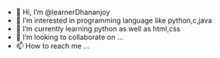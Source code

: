 - 👋 Hi, I’m @learnerDhananjoy
- 👀 I’m interested in programming language like python,c,java
- 🌱 I’m currently learning python as well as html,css
- 💞️ I’m looking to collaborate on ...
- 📫 How to reach me ...

<!---
learnerDhananjoy/learnerDhananjoy is a ✨ special ✨ repository because its `README.md` (this file) appears on your GitHub profile.
You can click the Preview link to take a look at your changes.
--->
